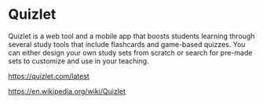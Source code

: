 # Quizlet
Quizlet is a web tool and a mobile app that boosts students learning through several study tools that include flashcards and game-based quizzes. You can either design your own study sets from scratch or search for pre-made sets to customize and use in your teaching.

https://quizlet.com/latest

https://en.wikipedia.org/wiki/Quizlet
